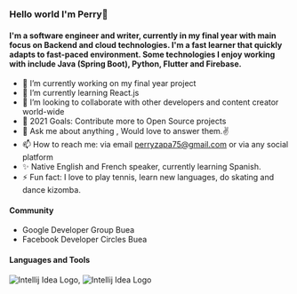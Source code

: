 ### Hello world I'm Perry👋

#### I'm a software engineer and writer, currently in my final year with main focus on Backend and cloud technologies. I'm a fast learner that quickly adapts to fast-paced environment. Some technologies I enjoy working with include Java (Spring Boot), Python, Flutter and Firebase.


- 🔭 I’m currently working on my final year project
- 🌱 I’m currently learning React.js
- 👯 I’m looking to collaborate with other developers and content creator world-wide
- 🥅 2021 Goals: Contribute more to Open Source projects
- 💬 Ask me about anything , Would love to answer them.✌
- 📫 How to reach me: via email perryzapa75@gmail.com or via any social platform
- ✨ Native English and French speaker, currently learning Spanish.
- ⚡ Fun fact: I love to play tennis, learn new languages, do skating and dance kizomba.

#### Community

- Google Developer Group Buea
- Facebook Developer Circles Buea

#### Languages and Tools

![Intellij Idea Logo](https://external-content.duckduckgo.com/iu/?u=https%3A%2F%2Ftse1.mm.bing.net%2Fth%3Fid%3DOIP.2NwabVoeofneMEadhs34WAAAAA%26pid%3DApi%26h%3D160&f=1), ![Intellij Idea Logo](https://external-content.duckduckgo.com/iu/?u=https%3A%2F%2Ftse1.mm.bing.net%2Fth%3Fid%3DOIP.-elbvXZSmc5t7KU1Z5m_VgHaCt%26pid%3DApi%26h%3D160&f=1)
